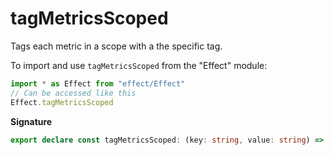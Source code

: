 # tagMetricsScoped

Tags each metric in a scope with a the specific tag.

To import and use `tagMetricsScoped` from the "Effect" module:

```ts
import * as Effect from "effect/Effect"
// Can be accessed like this
Effect.tagMetricsScoped
```

**Signature**

```ts
export declare const tagMetricsScoped: (key: string, value: string) => Effect<void, never, Scope.Scope>
```
